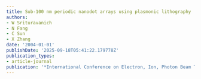 ```yaml
---
title: Sub-100 nm periodic nanodot arrays using plasmonic lithography
authors:
- W Srituravanich
- N Fang
- C Sun
- X Zhang
date: '2004-01-01'
publishDate: '2025-09-18T05:41:22.179778Z'
publication_types:
- article-journal
publication: '*International Conference on Electron, Ion, Photon Beam Technology and …*'
---
```

